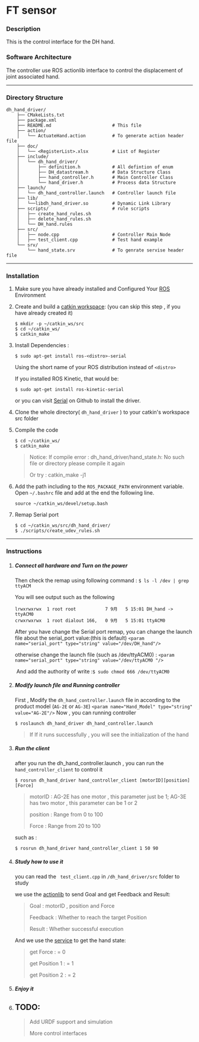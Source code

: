 # FT sensor

### Description
This is the control interface for the DH hand. 

### Software Architecture
The controller use ROS actionlib interface to control the displacement of joint associated hand. 

------



### Directory Structure

```
dh_hand_driver/
    ├── CMakeLists.txt
    ├── package.xml
    ├── README.md						# This file
    ├── action/
    │   └── ActuateHand.action			# To generate action header file
    ├── doc/
    │   └── <RegisterList>.xlsx			# List of Register 
    ├── include/
    │   └── dh_hand_driver/
    │       ├── definition.h			# All defintion of enum
    │       ├── DH_datastream.h			# Data Structure Class
    │       ├── hand_controller.h		# Main Controller Class
    │       └── hand_driver.h			# Process data Structure
    ├── launch/
    │   └── dh_hand_controller.launch	# Controller launch file
    ├── lib/
    │   └──libdh_hand_driver.so			# Dynamic Link Library
    ├── scripts/						# rule scripts
    │   ├── create_hand_rules.sh		
    │   ├── delete_hand_rules.sh
    │   └── DH_hand.rules
    ├── src/
    │   ├── node.cpp					# Controller Main Node
    │   ├── test_client.cpp				# Test hand example
    └── srv/  
		└── hand_state.srv           	# To genrate servise header file
```

------



### Installation

1. Make sure you have already installed and Configured Your [ROS](http://wiki.ros.org/ROS/Tutorials/InstallingandConfiguringROSEnvironment)  Environment

2. Create and build a [catkin workspace](http://wiki.ros.org/catkin/workspaces): (you can skip this step , if you have already created it)

   ```
   $ mkdir -p ~/catkin_ws/src
   $ cd ~/catkin_ws/
   $ catkin_make
   ```

3. Install Dependencies :

   ```
   $ sudo apt-get install ros-<distro>-serial
   ```

   Using the short name of your ROS distribution instead of `<distro>`

   If you installed ROS Kinetic, that would be:

   ```
   $ sudo apt-get install ros-kinetic-serial
   ```

   or you can visit [Serial](https://github.com/wjwwood/serial) on Github to install the driver. 

4. Clone the whole directory( `dh_hand_driver` ) to  your catkin's workspace src folder

5. Compile the code 

   ```
   $ cd ~/catkin_ws/
   $ catkin_make
   ```

   > Notice: If compile error : dh_hand_driver/hand_state.h: No such file or directory 
   > 		please compile it again
   >
   > Or try : catkin_make -j1

6. Add the path including to the `ROS_PACKAGE_PATH` environment variable. Open `~/.bashrc` file and add at the end the following line. 

   ```
   source ~/catkin_ws/devel/setup.bash
   ```

8. Remap Serial port

   ```
   $ cd ~/catkin_ws/src/dh_hand_driver/
   $ ./scripts/create_udev_rules.sh
   ```

------



### Instructions

1. ##### Connect all hardware and Turn on the power

   Then check the remap using following command : `$ ls -l /dev | grep ttyACM`

   You will see output such as the following 

   ```
   lrwxrwxrwx  1 root root           7 9月   5 15:01 DH_hand -> ttyACM0
   crwxrwxrwx  1 root dialout 166,   0 9月   5 15:01 ttyACM0
   ```

   After you have change the Serial port remap, you can change the launch file about the serial_port value:(this is default)
   	`<param name="serial_port" type="string" value="/dev/DH_hand"/>`

   otherwise  change the launch file (such as /dev/ttyACM0) :
   	`<param name="serial_port" type="string" value="/dev/ttyACM0 "/>`

      ​	And add the authority of write :`$ sudo chmod 666 /dev/ttyACM0`

2. ##### Modify launch file and Running controller

   First , Modify the  `dh_hand_controller.launch` file in according to the product model (`AG-2E` or `AG-3E`)
   	`<param name="Hand_Model" type="string" value="AG-2E"/>`
   Now , you can running controller

   ```
   $ roslaunch dh_hand_driver dh_hand_controller.launch		
   ```

   > If If it runs successfully , you will see the initialization of the hand

3. ##### Run the  client

   after you run the dh_hand_controller.launch , you can run the `hand_controller_client` to control it

   ```
   $ rosrun dh_hand_driver hand_controller_client [motorID][position][Force]
   ```

   > motorID	: 	AG-2E has one motor ,  this parameter just be 1;
   >				AG-3E has two motor ,  this parameter can  be 1 or 2
   >
   > position	:	Range from 0   to 100
   >
   > Force	: 	Range from 20 to 100

   such as :

   ```
   $ rosrun dh_hand_driver hand_controller_client 1 50 90
   ```

4. ##### Study how to use it 

   you can read the ` test_client.cpp`  in `/dh_hand_driver/src` folder to study

   we use the [actionlib](http://wiki.ros.org/actionlib) to send Goal and get Feedback and Result:

   > Goal		: motorID , position and Force
   > 
   > Feedback	: Whether to reach the target Position
   > 
   > Result		: Whether successful execution

   And we use the [service](http://wiki.ros.org/Services) to get the hand state:

   > get Force		: = 0
   > 
   > get Position 1 	: = 1
   > 
   > get Position 2	: = 2

5. ##### Enjoy it

6. ## TODO:
	> Add URDF support and simulation
	>
	> More control interfaces
